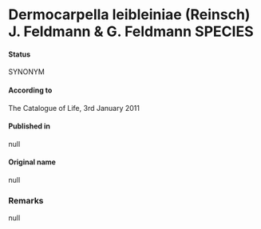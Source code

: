 # Dermocarpella leibleiniae (Reinsch) J. Feldmann & G. Feldmann SPECIES

#### Status
SYNONYM

#### According to
The Catalogue of Life, 3rd January 2011

#### Published in
null

#### Original name
null

### Remarks
null
